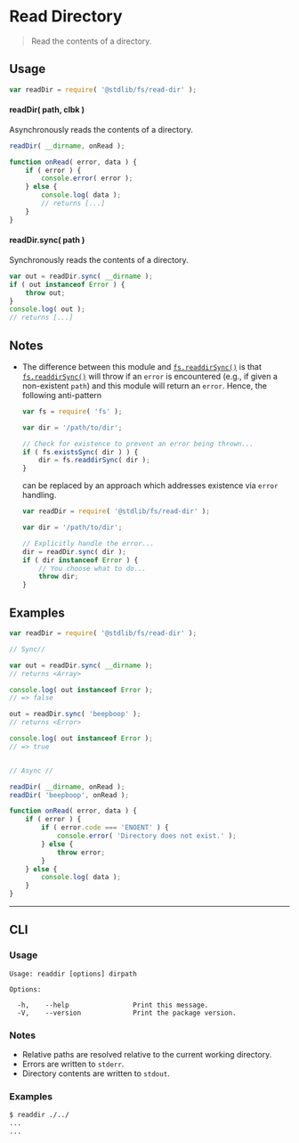# Read Directory

> Read the contents of a directory.


<section class="usage">

## Usage

``` javascript
var readDir = require( '@stdlib/fs/read-dir' );
```

#### readDir( path, clbk )

Asynchronously reads the contents of a directory.

``` javascript
readDir( __dirname, onRead );

function onRead( error, data ) {
    if ( error ) {
        console.error( error );
    } else {
        console.log( data );
        // returns [...]
    }
}
```

#### readDir.sync( path )

Synchronously reads the contents of a directory.

``` javascript
var out = readDir.sync( __dirname );
if ( out instanceof Error ) {
    throw out;
}
console.log( out );
// returns [...]
```

</section>

<!-- /.usage -->


<section class="notes">

## Notes

* The difference between this module and [`fs.readdirSync()`][fs] is that [`fs.readdirSync()`][fs] will throw if an `error` is encountered (e.g., if given a non-existent `path`) and this module will return an `error`. Hence, the following anti-pattern

  ``` javascript
  var fs = require( 'fs' );

  var dir = '/path/to/dir';

  // Check for existence to prevent an error being thrown...
  if ( fs.existsSync( dir ) ) {
      dir = fs.readdirSync( dir );
  }
  ```

  can be replaced by an approach which addresses existence via `error` handling.

  ``` javascript
  var readDir = require( '@stdlib/fs/read-dir' );

  var dir = '/path/to/dir';

  // Explicitly handle the error...
  dir = readDir.sync( dir );
  if ( dir instanceof Error ) {
      // You choose what to do...
      throw dir;
  }
  ```

</section>

<!-- /.notes -->


<section class="examples">

## Examples

``` javascript
var readDir = require( '@stdlib/fs/read-dir' );

// Sync//

var out = readDir.sync( __dirname );
// returns <Array>

console.log( out instanceof Error );
// => false

out = readDir.sync( 'beepboop' );
// returns <Error>

console.log( out instanceof Error );
// => true


// Async //

readDir( __dirname, onRead );
readDir( 'beepboop', onRead );

function onRead( error, data ) {
    if ( error ) {
        if ( error.code === 'ENOENT' ) {
            console.error( 'Directory does not exist.' );
        } else {
            throw error;
        }
    } else {
        console.log( data );
    }
}
```

</section>

<!-- /.examples -->


---

<section class="cli">

## CLI

<section class="usage">

### Usage

``` text
Usage: readdir [options] dirpath

Options:

  -h,    --help                Print this message.
  -V,    --version             Print the package version.
```

</section>

<!-- /.usage -->


<section class="notes">

### Notes

* Relative paths are resolved relative to the current working directory.
* Errors are written to `stderr`.
* Directory contents are written to `stdout`.

</section>

<!-- /.notes -->


<section class="examples">

### Examples

``` bash
$ readdir ./../
...
...
```

</section>

<!-- /.examples -->

</section>

<!-- /.cli -->


<section class="links">

[fs]: https://nodejs.org/api/fs.html

</section>

<!-- /.links -->
